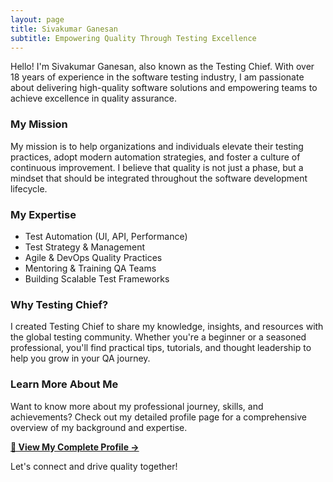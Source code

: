 ```yaml
---
layout: page
title: Sivakumar Ganesan
subtitle: Empowering Quality Through Testing Excellence
---
```


Hello! I'm Sivakumar Ganesan, also known as the Testing Chief. With over 18 years of experience in the software testing industry, I am passionate about delivering high-quality software solutions and empowering teams to achieve excellence in quality assurance.

### My Mission

My mission is to help organizations and individuals elevate their testing practices, adopt modern automation strategies, and foster a culture of continuous improvement. I believe that quality is not just a phase, but a mindset that should be integrated throughout the software development lifecycle.

### My Expertise

- Test Automation (UI, API, Performance)
- Test Strategy & Management
- Agile & DevOps Quality Practices
- Mentoring & Training QA Teams
- Building Scalable Test Frameworks

### Why Testing Chief?

I created Testing Chief to share my knowledge, insights, and resources with the global testing community. Whether you're a beginner or a seasoned professional, you'll find practical tips, tutorials, and thought leadership to help you grow in your QA journey.

### Learn More About Me

Want to know more about my professional journey, skills, and achievements? Check out my detailed profile page for a comprehensive overview of my background and expertise.

**[📄 View My Complete Profile →](https://skthetester.github.io/sk-profile/)**

Let's connect and drive quality together!
